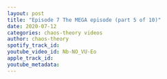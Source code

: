 ```yaml
---
layout: post
title: "Episode 7 The MEGA episode (part 5 of 10)"
date: 2020-07-12
categories: chaos-theory videos
author: chaos-theory
spotify_track_id: 
youtube_video_id: Nb-NO_VU-Eo
apple_track_id: 
youtube_metadata: 
---
```

